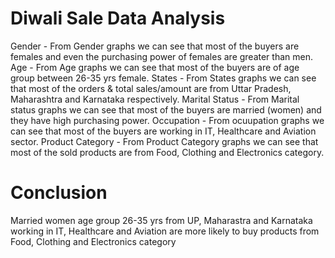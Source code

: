# Diwali Sale Data Analysis
Gender - From Gender graphs we can see that most of the buyers are females and even the purchasing power of females are greater than men.
Age - From Age graphs we can see that most of the buyers are of age group between 26-35 yrs female.
States - From States graphs we can see that most of the orders & total sales/amount are from Uttar Pradesh, Maharashtra and Karnataka respectively.
Marital Status - From Marital status graphs we can see that most of the buyers are married (women) and they have high purchasing power.
Occupation - From ocuupation graphs we can see that most of the buyers are working in IT, Healthcare and Aviation sector.
Product Category - From Product Category graphs we can see that most of the sold products are from Food, Clothing and Electronics category.

# Conclusion
Married women age group 26-35 yrs from UP,  Maharastra and Karnataka working in IT, Healthcare and Aviation are more likely to buy products from Food, Clothing and Electronics category
